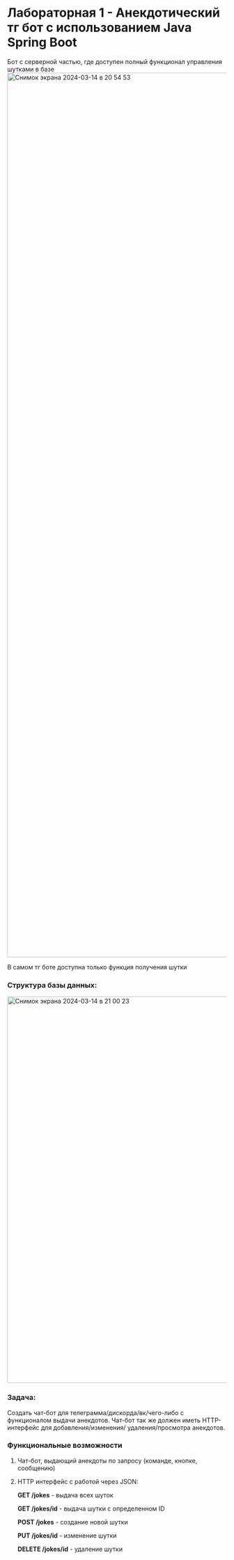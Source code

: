 # Лабораторная 1 - Анекдотический тг бот с использованием Java Spring Boot
Бот с серверной частью, где доступен полный функционал управления шутками в базе
<img width="2032" alt="Снимок экрана 2024-03-14 в 20 54 53" src="https://github.com/DaniilL12321/java-bot/assets/126503938/0beb467e-115f-4437-b904-930ebfef25d6">

В самом тг боте доступна только функция получения шутки

### Структура базы данных:
<img width="888" alt="Снимок экрана 2024-03-14 в 21 00 23" src="https://github.com/DaniilL12321/java-bot/assets/126503938/9a66f7c5-8264-4e5d-b401-d303fd8e69bc">

### Задача:
Создать чат-бот для телеграмма/дискорда/вк/чего-либо с функционалом выдачи
анекдотов. Чат-бот так же должен иметь HTTP-интерфейс для добавления/изменения/
удаления/просмотра анекдотов.

### Функциональные возможности
1. Чат-бот, выдающий анекдоты по запросу (команде, кнопке, сообщению)
2. HTTP интерфейс с работой через JSON:

    **GET /jokes** - выдача всех шуток
   
    **GET /jokes/id** - выдача шутки с определенном ID
   
    **POST /jokes** - создание новой шутки
   
    **PUT /jokes/id** - изменение шутки
   
    **DELETE /jokes/id** - удаление шутки
